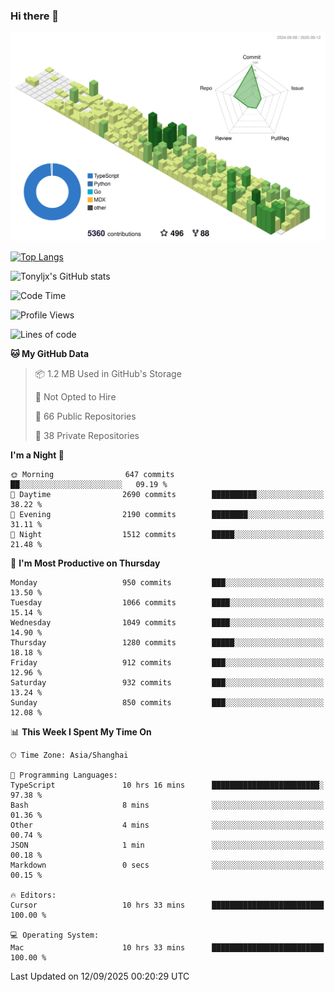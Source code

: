 ### Hi there 👋

![](./profile-3d-contrib/profile-green-animate.svg)

 

[![Top Langs](https://github-readme-stats.vercel.app/api/top-langs/?username=tonyljx)](https://github.com/anuraghazra/github-readme-stats)

![Tonyljx's GitHub stats](https://github-readme-stats.vercel.app/api?username=tonyljx&theme=default&show_icons=true)

 

<!--START_SECTION:waka-->
![Code Time](http://img.shields.io/badge/Code%20Time-1%2C450%20hrs%2023%20mins-blue)

![Profile Views](http://img.shields.io/badge/Profile%20Views-0-blue)

![Lines of code](https://img.shields.io/badge/From%20Hello%20World%20I%27ve%20Written-2.8%20million%20lines%20of%20code-blue)

**🐱 My GitHub Data** 

> 📦 1.2 MB Used in GitHub's Storage 
 > 
> 🚫 Not Opted to Hire
 > 
> 📜 66 Public Repositories 
 > 
> 🔑 38 Private Repositories 
 > 
**I'm a Night 🦉** 

```text
🌞 Morning                647 commits         ██░░░░░░░░░░░░░░░░░░░░░░░   09.19 % 
🌆 Daytime                2690 commits        ██████████░░░░░░░░░░░░░░░   38.22 % 
🌃 Evening                2190 commits        ████████░░░░░░░░░░░░░░░░░   31.11 % 
🌙 Night                  1512 commits        █████░░░░░░░░░░░░░░░░░░░░   21.48 % 
```
📅 **I'm Most Productive on Thursday** 

```text
Monday                   950 commits         ███░░░░░░░░░░░░░░░░░░░░░░   13.50 % 
Tuesday                  1066 commits        ████░░░░░░░░░░░░░░░░░░░░░   15.14 % 
Wednesday                1049 commits        ████░░░░░░░░░░░░░░░░░░░░░   14.90 % 
Thursday                 1280 commits        █████░░░░░░░░░░░░░░░░░░░░   18.18 % 
Friday                   912 commits         ███░░░░░░░░░░░░░░░░░░░░░░   12.96 % 
Saturday                 932 commits         ███░░░░░░░░░░░░░░░░░░░░░░   13.24 % 
Sunday                   850 commits         ███░░░░░░░░░░░░░░░░░░░░░░   12.08 % 
```


📊 **This Week I Spent My Time On** 

```text
🕑︎ Time Zone: Asia/Shanghai

💬 Programming Languages: 
TypeScript               10 hrs 16 mins      ████████████████████████░   97.38 % 
Bash                     8 mins              ░░░░░░░░░░░░░░░░░░░░░░░░░   01.36 % 
Other                    4 mins              ░░░░░░░░░░░░░░░░░░░░░░░░░   00.74 % 
JSON                     1 min               ░░░░░░░░░░░░░░░░░░░░░░░░░   00.18 % 
Markdown                 0 secs              ░░░░░░░░░░░░░░░░░░░░░░░░░   00.15 % 

🔥 Editors: 
Cursor                   10 hrs 33 mins      █████████████████████████   100.00 % 

💻 Operating System: 
Mac                      10 hrs 33 mins      █████████████████████████   100.00 % 
```


 Last Updated on 12/09/2025 00:20:29 UTC
<!--END_SECTION:waka-->
